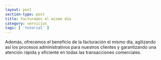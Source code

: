 ```yaml
---
layout: post
section-type: post
title: Facturamos el mismo día
category: servicios
tags: [ 'tutorial' ]
---
```


Además, ofrecemos el beneficio de la facturación el mismo día, agilizando así los procesos administrativos para nuestros clientes y garantizando una atención rápida y eficiente en todas las transacciones comerciales.
